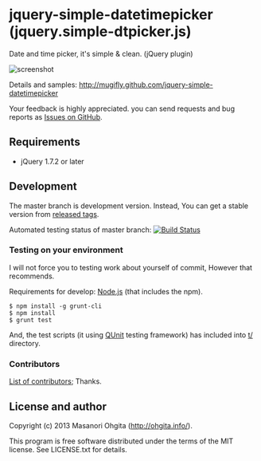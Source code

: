 jquery-simple-datetimepicker (jquery.simple-dtpicker.js)
========

Date and time picker, it's simple & clean. (jQuery plugin)

![screenshot](https://raw.github.com/mugifly/jquery-simple-datetimepicker/master/design/dtpicker_screenshot.png)

Details and samples: http://mugifly.github.com/jquery-simple-datetimepicker

Your feedback is highly appreciated.
you can send requests and bug reports as [Issues on GitHub](https://github.com/mugifly/jquery-simple-datetimepicker/issues).

## Requirements

* jQuery 1.7.2 or later

## Development

The master branch is development version.
Instead, You can get a stable version from [released tags](https://github.com/mugifly/jquery-simple-datetimepicker/releases).

Automated testing status of master branch: [![Build Status](https://travis-ci.org/mugifly/jquery-simple-datetimepicker.svg?branch=master)](https://travis-ci.org/mugifly/jquery-simple-datetimepicker)

### Testing on your environment

I will not force you to testing work about yourself of commit, However that recommends.

Requirements for develop: [Node.js](http://nodejs.org/) (that includes the npm).

    $ npm install -g grunt-cli
    $ npm install
    $ grunt test

And, the test scripts (it using [QUnit](https://qunitjs.com/) testing framework) has included into [t/](https://github.com/mugifly/jquery-simple-datetimepicker/tree/master/t) directory.

### Contributors

[List of contributors](CONTRIBUTORS.md); Thanks.

## License and author

Copyright (c) 2013 Masanori Ohgita (http://ohgita.info/). 

This program is free software distributed under the terms of the MIT license. 
See LICENSE.txt for details.


